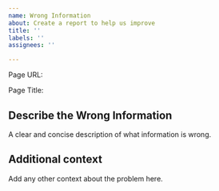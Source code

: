 ```yaml
---
name: Wrong Information
about: Create a report to help us improve
title: ''
labels: ''
assignees: ''

---
```


Page URL: 

Page Title: 

## Describe the Wrong Information ##
A clear and concise description of what information is wrong.

## Additional context ##
Add any other context about the problem here.

